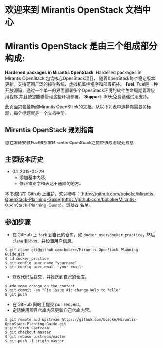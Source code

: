 欢迎来到 Mirantis OpenStack 文档中心
===============
# Mirantis OpenStack 是由三个组成部分构成: #


**Hardened packages in Mirantis OpenStack**. Hardened packages in Mirantis OpenStack 包含核心OpenStack项目， 随着OpenStack每个稳定版本更新，支持范围广泛的操作系统、虚拟机监控程序和部署拓扑。 
**Fuel**. Fuel是一种开放源码，通过一个单一的界面部署多个OpenStack环境的软件生命周期管理应用程序,并且使您能够管理这些环境部署。
**Support**. 30天免费基础试用支持。

此页面包含最新的Mirantis OpenStack的文档。从以下列表中选择你需要的标题，每个标题就是一个文档手册。

## Mirantis OpenStack 规划指南 ##


您在准备安装Fuel和部署Mirantis OpenStack之前应该考虑规划信息 

## 主要版本历史
* 0.1: 2015-04-29
    * 添加基本内容;
    * 修正错别字和表达不通顺的地方。


本书源码在 Github 上维护，欢迎参与：[https://github.com/boboke/Mirantis-OpenStack-Planning-Guide](https://github.com/boboke/Mirantis-OpenStack-Planning-Guide)。贡献者 [名单](https://github.com/orgs/boboke/people)。

## 参加步骤
* 在 GitHub 上 `fork` 到自己的仓库，如 `docker_user/docker_practice`，然后 `clone` 到本地，并设置用户信息。
```
$ git clone git@github.com:boboke/Mirantis-OpenStack-Planning-Guide.git
$ cd docker_practice
$ git config user.name "yourname"
$ git config user.email "your email"
```
* 修改代码后提交，并推送到自己的仓库。
```
$ #do some change on the content
$ git commit -am "Fix issue #1: change helo to hello"
$ git push
```
* 在 GitHub 网站上提交 pull request。
* 定期使用项目仓库内容更新自己仓库内容。
```
$ git remote add upstream https://github.com/boboke/Mirantis-OpenStack-Planning-Guide.git
$ git fetch upstream
$ git checkout master
$ git rebase upstream/master
$ git push -f origin master
```
